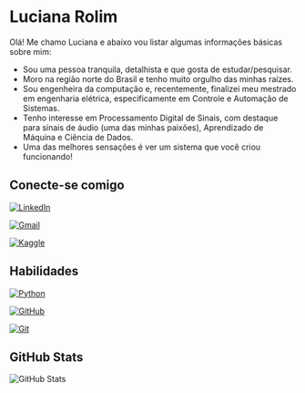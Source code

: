 # Luciana Rolim

Olá! Me chamo Luciana e abaixo vou listar algumas informações básicas sobre mim:

- Sou uma pessoa tranquila, detalhista e que gosta de estudar/pesquisar.
- Moro na região norte do Brasil e tenho muito orgulho das minhas raízes.
- Sou engenheira da computação e, recentemente, finalizei meu mestrado em engenharia elétrica, especificamente em Controle e Automação de Sistemas.
- Tenho interesse em Processamento Digital de Sinais, com destaque para sinais de áudio (uma das minhas paixões), Aprendizado de Máquina e Ciência de Dados.
- Uma das melhores sensações é ver um sistema que você criou funcionando!


## Conecte-se comigo

[![LinkedIn](https://img.shields.io/badge/LinkedIn-0077B5?style=for-the-badge&logo=linkedin&logoColor=white)](https://www.linkedin.com/in/luciana-rolim-78162318b/)

[![Gmail](https://img.shields.io/badge/Gmail-333333?style=for-the-badge&logo=gmail&logoColor=red)](mailto:lucianarolim08@gmail.com)

[![Kaggle](https://img.shields.io/badge/Kaggle-20BEFF?style=for-the-badge&logo=Kaggle&logoColor=white)](https://www.kaggle.com/limluc)







## Habilidades

[![Python](https://img.shields.io/badge/python-3670A0?style=for-the-badge&logo=python&logoColor=ffdd54)](https://docs.python.org/3/) 

[![GitHub](https://img.shields.io/badge/GitHub-000?style=for-the-badge&logo=github&logoColor=30A3DC)](https://docs.github.com/)

[![Git](https://img.shields.io/badge/Git-000?style=for-the-badge&logo=git&logoColor=E94D5F)](https://git-scm.com/doc) 



## GitHub Stats

![GitHub Stats](https://github-readme-stats.vercel.app/api?username=luc9-proj&theme=transparent&bg_color=000&border_color=30A3DC&show_icons=true&icon_color=30A3DC&title_color=E94D5F&text_color=FFF)
